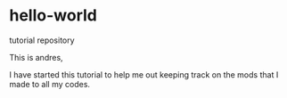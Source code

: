 # hello-world
tutorial repository

This is andres,

I have started this tutorial to help me out keeping track on the mods that I made to all my codes.
